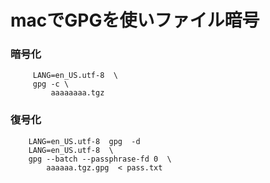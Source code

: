# macでGPGを使いファイル暗号



### 暗号化

``` 
     LANG=en_US.utf-8  \
     gpg -c \
         aaaaaaaa.tgz
```

### 復号化
``` 
    LANG=en_US.utf-8  gpg  -d 
    LANG=en_US.utf-8  \
    gpg --batch --passphrase-fd 0  \
        aaaaaa.tgz.gpg  < pass.txt 
``` 